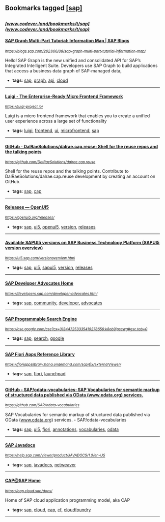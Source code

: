 ## Bookmarks tagged [[sap]](https://www.codever.land/search?q=[sap])

_<sup><sup>[www.codever.land/bookmarks/t/sap](www.codever.land/bookmarks/t/sap)</sup></sup>_
---
#### [SAP Graph Multi-Part Tutorial: Information Map | SAP Blogs](https://blogs.sap.com/2021/06/08/sap-graph-multi-part-tutorial-information-map/)
_<sup>https://blogs.sap.com/2021/06/08/sap-graph-multi-part-tutorial-information-map/</sup>_

Hello! SAP Graph is the new unified and consolidated API for SAP’s Integrated Intelligent Suite. Developers use SAP Graph to build applications that access a business data graph of SAP-managed data,
* **tags**: [sap](../tagged/sap.md), [graph](../tagged/graph.md), [api](../tagged/api.md), [cloud](../tagged/cloud.md)
---
#### [Luigi - The Enterprise-Ready Micro Frontend Framework](https://luigi-project.io/)
_<sup>https://luigi-project.io/</sup>_

Luigi is a micro frontend framework that enables you to create a unified user experience across a large set of functionality
* **tags**: [luigi](../tagged/luigi.md), [frontend](../tagged/frontend.md), [ui](../tagged/ui.md), [microfrontend](../tagged/microfrontend.md), [sap](../tagged/sap.md)
---
#### [GitHub - DalRaeSolutions/dalrae.cap.reuse: Shell for the reuse repos and the talking points](https://github.com/DalRaeSolutions/dalrae.cap.reuse)
_<sup>https://github.com/DalRaeSolutions/dalrae.cap.reuse</sup>_

Shell for the reuse repos and the talking points. Contribute to DalRaeSolutions/dalrae.cap.reuse development by creating an account on GitHub.
* **tags**: [sap](../tagged/sap.md), [cap](../tagged/cap.md)
---
#### [Releases — OpenUI5](https://openui5.org/releases/)
_<sup>https://openui5.org/releases/</sup>_

* **tags**: [sap](../tagged/sap.md), [ui5](../tagged/ui5.md), [openui5](../tagged/openui5.md), [version](../tagged/version.md), [releases](../tagged/releases.md)
---
#### [Available SAPUI5 versions on SAP Business Technology Platform (SAPUI5 version overview)](https://ui5.sap.com/versionoverview.html)
_<sup>https://ui5.sap.com/versionoverview.html</sup>_

* **tags**: [sap](../tagged/sap.md), [ui5](../tagged/ui5.md), [sapui5](../tagged/sapui5.md), [version](../tagged/version.md), [releases](../tagged/releases.md)
---
#### [SAP Developer Advocates Home](https://developers.sap.com/developer-advocates.html)
_<sup>https://developers.sap.com/developer-advocates.html</sup>_

* **tags**: [sap](../tagged/sap.md), [community](../tagged/community.md), [developer](../tagged/developer.md), [advocates](../tagged/advocates.md)
---
#### [SAP Programmable Search Engine](https://cse.google.com/cse?cx=013447253335410278659:k8ob9ipscwg#gsc.tab=0)
_<sup>https://cse.google.com/cse?cx=013447253335410278659:k8ob9ipscwg#gsc.tab=0</sup>_

* **tags**: [sap](../tagged/sap.md), [search](../tagged/search.md), [google](../tagged/google.md)
---
#### [SAP Fiori Apps Reference Library](https://fioriappslibrary.hana.ondemand.com/sap/fix/externalViewer/)
_<sup>https://fioriappslibrary.hana.ondemand.com/sap/fix/externalViewer/</sup>_

* **tags**: [sap](../tagged/sap.md), [fiori](../tagged/fiori.md), [launchpad](../tagged/launchpad.md)
---
#### [GitHub - SAP/odata-vocabularies: SAP Vocabularies for semantic markup of structured data published via OData (www.odata.org) services.](https://github.com/SAP/odata-vocabularies)
_<sup>https://github.com/SAP/odata-vocabularies</sup>_

SAP Vocabularies for semantic markup of structured data published via OData (www.odata.org) services. - SAP/odata-vocabularies
* **tags**: [sap](../tagged/sap.md), [ui5](../tagged/ui5.md), [fiori](../tagged/fiori.md), [annotations](../tagged/annotations.md), [vocabularies](../tagged/vocabularies.md), [odata](../tagged/odata.md)
---
#### [SAP Javadocs](https://help.sap.com/viewer/product/JAVADOCS/1.0/en-US)
_<sup>https://help.sap.com/viewer/product/JAVADOCS/1.0/en-US</sup>_

* **tags**: [sap](../tagged/sap.md), [javadocs](../tagged/javadocs.md), [netweaver](../tagged/netweaver.md)
---
#### [CAP@SAP Home](https://cap.cloud.sap/docs/)
_<sup>https://cap.cloud.sap/docs/</sup>_

Home of SAP cloud application programming model, aka CAP
* **tags**: [sap](../tagged/sap.md), [cloud](../tagged/cloud.md), [cap](../tagged/cap.md), [cf](../tagged/cf.md), [cloudfoundry](../tagged/cloudfoundry.md)
---
